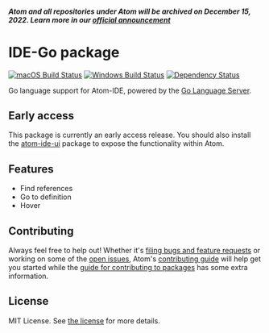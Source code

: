 ##### Atom and all repositories under Atom will be archived on December 15, 2022. Learn more in our [official announcement](https://github.blog/2022-06-08-sunsetting-atom/)
 # IDE-Go package
[![macOS Build Status](https://travis-ci.org/atom/ide-go.svg?branch=master)](https://travis-ci.org/atom/ide-go) [![Windows Build Status](https://ci.appveyor.com/api/projects/status/kghsin0366qp5u4m/branch/master?svg=true)](https://ci.appveyor.com/project/Atom/ide-go/branch/master) [![Dependency Status](https://david-dm.org/atom/ide-go.svg)](https://david-dm.org/atom/ide-go)

Go language support for Atom-IDE, powered by the [Go Language Server](https://github.com/sourcegraph/go-langserver).

## Early access
This package is currently an early access release. You should also install the [atom-ide-ui](https://atom.io/packages/atom-ide-ui) package to expose the functionality within Atom.

## Features

* Find references
* Go to definition
* Hover

## Contributing
Always feel free to help out! Whether it's [filing bugs and feature requests](https://github.com/atom/ide-go/issues/new) or working on some of the [open issues](https://github.com/atom/ide-go/issues), Atom's [contributing guide](https://github.com/atom/atom/blob/master/CONTRIBUTING.md) will help get you started while the [guide for contributing to packages](https://github.com/atom/atom/blob/master/docs/contributing-to-packages.md) has some extra information.

## License
MIT License. See [the license](LICENSE.md) for more details.
